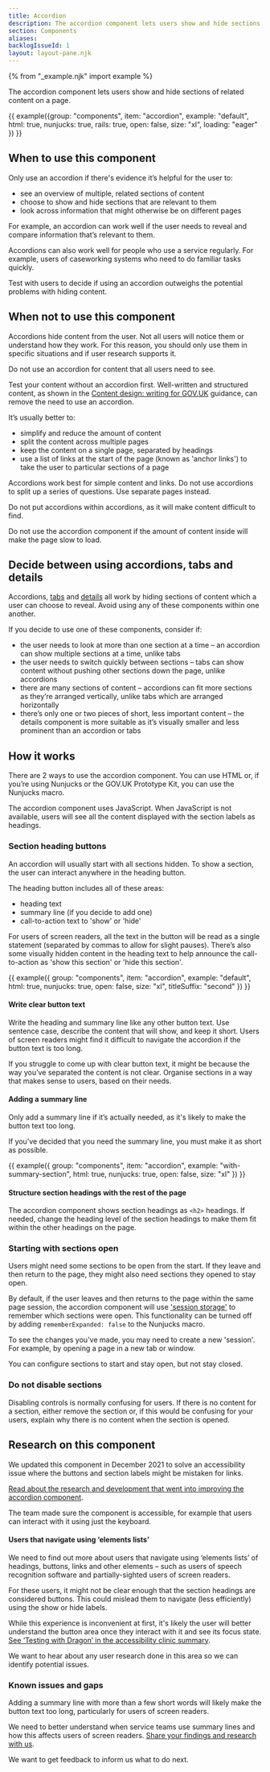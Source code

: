 ```yaml
---
title: Accordion
description: The accordion component lets users show and hide sections of related content on a page
section: Components
aliases:
backlogIssueId: 1
layout: layout-pane.njk
---
```


{% from "_example.njk" import example %}

The accordion component lets users show and hide sections of related content on a page.

{{ example({group: "components", item: "accordion", example: "default", html: true, nunjucks: true, rails: true, open: false, size: "xl", loading: "eager" }) }}

## When to use this component

Only use an accordion if there's evidence it’s helpful for the user to:

- see an overview of multiple, related sections of content
- choose to show and hide sections that are relevant to them
- look across information that might otherwise be on different pages

For example, an accordion can work well if the user needs to reveal and compare information that’s relevant to them.

Accordions can also work well for people who use a service regularly. For example, users of caseworking systems who need to do familiar tasks quickly.

Test with users to decide if using an accordion outweighs the potential problems with hiding content.

## When not to use this component

Accordions hide content from the user. Not all users will notice them or understand how they work. For this reason, you should only use them in specific situations and if user research supports it.

Do not use an accordion for content that all users need to see.

Test your content without an accordion first. Well-written and structured content, as shown in the [Content design: writing for GOV.UK](https://www.gov.uk/guidance/content-design/writing-for-gov-uk) guidance, can remove the need to use an accordion.

It’s usually better to:

- simplify and reduce the amount of content
- split the content across multiple pages
- keep the content on a single page, separated by headings
- use a list of links at the start of the page (known as 'anchor links') to take the user to particular sections of a page

Accordions work best for simple content and links. Do not use accordions to split up a series of questions. Use separate pages instead.

Do not put accordions within accordions, as it will make content difficult to find.

Do not use the accordion component if the amount of content inside will make the page slow to load.

## Decide between using accordions, tabs and details

Accordions, [tabs](/components/tabs/) and [details](/components/details/) all work by hiding sections of content which a user can choose to reveal. Avoid using any of these components within one another.

If you decide to use one of these components, consider if:

- the user needs to look at more than one section at a time – an accordion can show multiple sections at a time, unlike tabs
- the user needs to switch quickly between sections – tabs can show content without pushing other sections down the page, unlike accordions
- there are many sections of content – accordions can fit more sections as they’re arranged vertically, unlike tabs which are arranged horizontally
- there’s only one or two pieces of short, less important content – the details component is more suitable as it’s visually smaller and less prominent than an accordion or tabs

## How it works

There are 2 ways to use the accordion component. You can use HTML or, if you’re using Nunjucks or the GOV.UK Prototype Kit, you can use the Nunjucks macro.

The accordion component uses JavaScript. When JavaScript is not available, users will see all the content displayed with the section labels as headings.

### Section heading buttons

An accordion will usually start with all sections hidden. To show a section, the user can interact anywhere in the heading button.

The heading button includes all of these areas:

- heading text
- summary line (if you decide to add one)
- call-to-action text to 'show' or 'hide'

For users of screen readers, all the text in the button will be read as a single statement (separated by commas to allow for slight pauses). There’s also some visually hidden content in the heading text to help announce the call-to-action as 'show this section' or 'hide this section'.

{{ example({ group: "components", item: "accordion", example: "default", html: true, nunjucks: true, open: false, size: "xl", titleSuffix: "second" }) }}

#### Write clear button text

Write the heading and summary line like any other button text. Use sentence case, describe the content that will show, and keep it short.
Users of screen readers might find it difficult to navigate the accordion if the button text is too long.

If you struggle to come up with clear button text, it might be because the way you’ve separated the content is not clear. Organise sections in a way that makes sense to users, based on their needs.

#### Adding a summary line

Only add a summary line if it’s actually needed, as it's likely to make the button text too long.

If you’ve decided that you need the summary line, you must make it as short as possible.

{{ example({ group: "components", item: "accordion", example: "with-summary-section", html: true, nunjucks: true, open: false, size: "xl" }) }}

#### Structure section headings with the rest of the page

The accordion component shows section headings as `<h2>` headings. If needed, change the heading level of the section headings to make them fit within the other headings on the page.

### Starting with sections open

Users might need some sections to be open from the start. If they leave and then return to the page, they might also need sections they opened to stay open.

By default, if the user leaves and then returns to the page within the same page session, the accordion component will use ['session storage'](https://developer.mozilla.org/en-US/docs/Web/API/Window/sessionStorage) to remember which sections were open. This functionality can be turned off by adding `rememberExpanded: false` to the Nunjucks macro.

To see the changes you've made, you may need to create a new 'session'. For example, by opening a page in a new tab or window.

You can configure sections to start and stay open, but not stay closed.

### Do not disable sections

Disabling controls is normally confusing for users. If there is no content for a section, either remove the section or, if this would be confusing for your users, explain why there is no content when the section is opened.

## Research on this component

We updated this component in December 2021 to solve an accessibility issue where the buttons and section labels might be mistaken for links.

[Read about the research and development that went into improving the accordion component](https://github.com/alphagov/govuk-design-system-backlog/issues/1#issuecomment-995675898).

The team made sure the component is accessible, for example that users can interact with it using just the keyboard.

#### Users that navigate using ‘elements lists’

We need to find out more about users that navigate using ‘elements lists’ of headings, buttons, links and other elements – such as users of speech recognition software and partially-sighted users of screen readers.

For these users, it might not be clear enough that the section headings are considered buttons. This could mislead them to navigate (less efficiently) using the show or hide labels.

While this experience is inconvenient at first, it's likely the user will better understand the button area once they interact with it and see its focus state. [See ‘Testing with Dragon’ in the accessibility clinic summary](https://github.com/alphagov/govuk-frontend/issues/2295#issuecomment-906449543).

We want to hear about any user research done in this area so we can identify potential issues.

### Known issues and gaps

Adding a summary line with more than a few short words will likely make the button text too long, particularly for users of screen readers.

We need to better understand when service teams use summary lines and how this affects users of screen readers. [Share your findings and research with us](https://github.com/alphagov/govuk-design-system-backlog/issues/1).

We want to get feedback to inform us what to do next.
